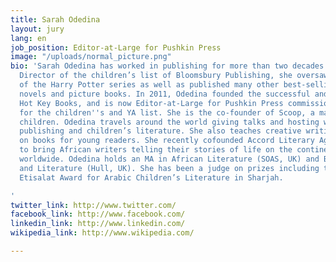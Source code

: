 ```yaml
---
title: Sarah Odedina
layout: jury
lang: en
job_position: Editor-at-Large for Pushkin Press
image: "/uploads/normal_picture.png"
bio: 'Sarah Odedina has worked in publishing for more than two decades. As the Publishing
  Director of the children’s list of Bloomsbury Publishing, she oversaw the publication
  of the Harry Potter series as well as published many other best-selling and prize-winning
  novels and picture books. In 2011, Odedina founded the successful and award-winning
  Hot Key Books, and is now Editor-at-Large for Pushkin Press commissioning titles
  for the children''s and YA list. She is the co-founder of Scoop, a magazine for
  children. Odedina travels around the world giving talks and hosting workshops about
  publishing and children’s literature. She also teaches creative writing focusing
  on books for young readers. She recently cofounded Accord Literary Agency, an opportunity
  to bring African writers telling their stories of life on the continent to readers
  worldwide. Odedina holds an MA in African Literature (SOAS, UK) and BA in History
  and Literature (Hull, UK). She has been a judge on prizes including the prestigious
  Etisalat Award for Arabic Children’s Literature in Sharjah.

'
twitter_link: http://www.twitter.com/
facebook_link: http://www.facebook.com/
linkedin_link: http://www.linkedin.com/
wikipedia_link: http://www.wikipedia.com/

---
```

